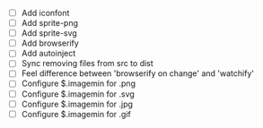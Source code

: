 - [ ] Add iconfont
- [ ] Add sprite-png
- [ ] Add sprite-svg
- [ ] Add browserify
- [ ] Add autoinject
- [ ] Sync removing files from src to dist
- [ ] Feel difference between 'browserify on change' and 'watchify'
- [ ] Configure $.imagemin for .png
- [ ] Configure $.imagemin for .svg
- [ ] Configure $.imagemin for .jpg
- [ ] Configure $.imagemin for .gif
